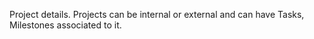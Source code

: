 Project details. Projects can be internal or external and can have Tasks, Milestones associated to it.
